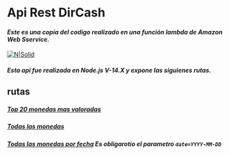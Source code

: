 # Api Rest DirCash

#### _Este es una copia del codigo realizado en una función lambda de Amazon Web Sservice._

[![N|Solid](https://upload.wikimedia.org/wikipedia/commons/thumb/9/93/Amazon_Web_Services_Logo.svg/100px-Amazon_Web_Services_Logo.svg.png)](https://nodesource.com/products/nsolid)

##### _Esta api fue realizada en Node.js V-14.X y expone las siguienes rutas._

## rutas

##### [_Top 20 monedas mas valoradas_](https://rbybi07bj5.execute-api.us-east-1.amazonaws.com/prod/)

##### [_Todas las monedas_](https://rbybi07bj5.execute-api.us-east-1.amazonaws.com/prod/coins)

##### [_Todas las monedas por fecha_](https://rbybi07bj5.execute-api.us-east-1.amazonaws.com/prod/history?date=2010-12-25) Es obligarotio el parametro `date=YYYY-MM-DD`
